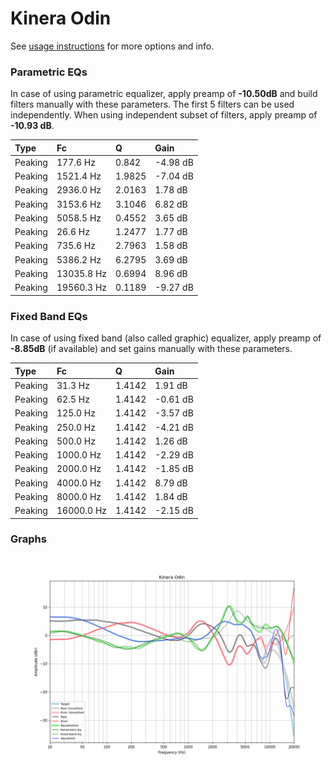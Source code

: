# Kinera Odin
See [usage instructions](https://github.com/jaakkopasanen/AutoEq#usage) for more options and info.

### Parametric EQs
In case of using parametric equalizer, apply preamp of **-10.50dB** and build filters manually
with these parameters. The first 5 filters can be used independently.
When using independent subset of filters, apply preamp of **-10.93 dB**.

| Type    | Fc         |      Q | Gain     |
|:--------|:-----------|:-------|:---------|
| Peaking | 177.6 Hz   | 0.842  | -4.98 dB |
| Peaking | 1521.4 Hz  | 1.9825 | -7.04 dB |
| Peaking | 2936.0 Hz  | 2.0163 | 1.78 dB  |
| Peaking | 3153.6 Hz  | 3.1046 | 6.82 dB  |
| Peaking | 5058.5 Hz  | 0.4552 | 3.65 dB  |
| Peaking | 26.6 Hz    | 1.2477 | 1.77 dB  |
| Peaking | 735.6 Hz   | 2.7963 | 1.58 dB  |
| Peaking | 5386.2 Hz  | 6.2795 | 3.69 dB  |
| Peaking | 13035.8 Hz | 0.6994 | 8.96 dB  |
| Peaking | 19560.3 Hz | 0.1189 | -9.27 dB |

### Fixed Band EQs
In case of using fixed band (also called graphic) equalizer, apply preamp of **-8.85dB**
(if available) and set gains manually with these parameters.

| Type    | Fc         |      Q | Gain     |
|:--------|:-----------|:-------|:---------|
| Peaking | 31.3 Hz    | 1.4142 | 1.91 dB  |
| Peaking | 62.5 Hz    | 1.4142 | -0.61 dB |
| Peaking | 125.0 Hz   | 1.4142 | -3.57 dB |
| Peaking | 250.0 Hz   | 1.4142 | -4.21 dB |
| Peaking | 500.0 Hz   | 1.4142 | 1.26 dB  |
| Peaking | 1000.0 Hz  | 1.4142 | -2.29 dB |
| Peaking | 2000.0 Hz  | 1.4142 | -1.85 dB |
| Peaking | 4000.0 Hz  | 1.4142 | 8.79 dB  |
| Peaking | 8000.0 Hz  | 1.4142 | 1.84 dB  |
| Peaking | 16000.0 Hz | 1.4142 | -2.15 dB |

### Graphs
![](./Kinera%20Odin.png)